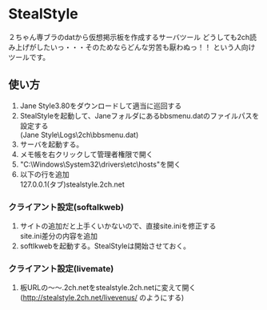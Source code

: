 # StealStyle
２ちゃん専ブラのdatから仮想掲示板を作成するサーバツール
どうしても2ch読み上げがしたいっ・・・そのためならどんな労苦も厭わぬっ！！
という人向けツールです。

## 使い方
1. Jane Style3.80をダウンロードして適当に巡回する  
2. StealStyleを起動して、Janeフォルダにあるbbsmenu.datのファイルパスを設定する  
   (Jane Style\Logs\2ch\bbsmenu.dat)  
3. サーバを起動する。
4. メモ帳を右クリックして管理者権限で開く
5. "C:\Windows\System32\drivers\etc\hosts"を開く  
6. 以下の行を追加  
127.0.0.1(タブ)stealstyle.2ch.net  

### クライアント設定(softalkweb)
1. サイトの追加だと上手くいかないので、直接site.iniを修正する  
site.ini差分の内容を追加  
2. softlkwebを起動する。StealStyleは開始させておく。  
  
### クライアント設定(livemate)
1. 板URLの～～.2ch.netをstealstyle.2ch.netに変えて開く  
(http://stealstyle.2ch.net/livevenus/ のようにする)
